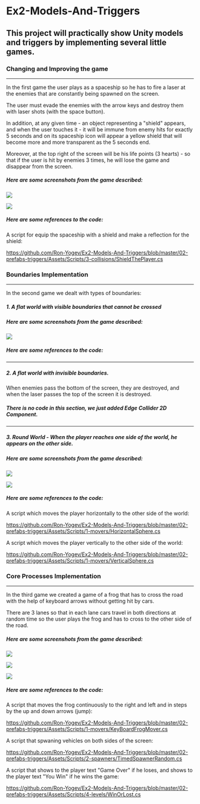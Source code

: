 # Ex2-Models-And-Triggers

## This project will practically show Unity models and triggers by implementing several little games.

### Changing and Improving the game 
---

In the first game the user plays as a spaceship so he has to fire a laser at the enemies that are constantly being spawned on the  screen.

The user must evade the enemies with the arrow keys and destroy them with laser shots (with the space button).

In addition, at any given time - an object representing a "shield" appears, and when the user touches it - it will be immune from enemy hits for exactly 5 seconds
and on its spaceship icon will appear a yellow shield that will become more and more transparent as the 5 seconds end.

Moreover, at the top right of the screen will be his life points (3 hearts) - so that if the user is hit by enemies 3 times, he will lose the game and disappear from the screen.

##### Here are some screenshots from the game described:

![](images/before%20shield.jpeg)


![](images/after%20shield.jpeg)




##### Here are some references to the code:

A script for equip the spaceship with a shield and make a reflection for the shield:

<https://github.com/Ron-Yogev/Ex2-Models-And-Triggers/blob/master/02-prefabs-triggers/Assets/Scripts/3-collisions/ShieldThePlayer.cs>


### Boundaries Implementation
---


In the second game we dealt with types of boundaries:

##### 1. A flat world with visible boundaries that cannot be crossed

##### Here are some screenshots from the game described:

![](images/visible%20boundaries.jpeg)

##### Here are some references to the code:
___

##### 2. A flat world with invisible boundaries.

When enemies pass the bottom of the screen, they are destroyed, and when the laser passes the top of the screen it is destroyed.

##### There is no code in this section, we just added Edge Collider 2D Component.
___

##### 3. Round World - When the player reaches one side of the world, he appears on the other side.

##### Here are some screenshots from the game described:


![](images/circular%20world.jpeg)

![](images/circular%20world%202.jpeg)

##### Here are some references to the code:

A script which moves the player horizontally to the other side of the world:

<https://github.com/Ron-Yogev/Ex2-Models-And-Triggers/blob/master/02-prefabs-triggers/Assets/Scripts/1-movers/HorizontalSphere.cs>

A script which moves the player vertically to the other side of the world:

<https://github.com/Ron-Yogev/Ex2-Models-And-Triggers/blob/master/02-prefabs-triggers/Assets/Scripts/1-movers/VerticalSphere.cs>


### Core Processes Implementation
---

In the third game we created a game of a frog that has to cross the road with the help of keyboard arrows without getting hit by cars.

There are 3 lanes so that in each lane cars travel in both directions at random time so the user plays the frog and has to cross to the other side of the road.

##### Here are some screenshots from the game described:

![](images/ques%203.jpeg)

![](images/win.jpeg)

![](images/game%20over.jpeg)



##### Here are some references to the code:

A script that moves the frog continuously to the right and left and in steps by the up and down arrows (jump):

<https://github.com/Ron-Yogev/Ex2-Models-And-Triggers/blob/master/02-prefabs-triggers/Assets/Scripts/1-movers/KeyBoardFrogMover.cs>

A script that spwaning vehicles on both sides of the screen:

<https://github.com/Ron-Yogev/Ex2-Models-And-Triggers/blob/master/02-prefabs-triggers/Assets/Scripts/2-spawners/TimedSpawnerRandom.cs>

A script that shows to the player text "Game Over" if he loses, and shows to the player text "You Win" if he wins the game:

<https://github.com/Ron-Yogev/Ex2-Models-And-Triggers/blob/master/02-prefabs-triggers/Assets/Scripts/4-levels/WinOrLost.cs>



